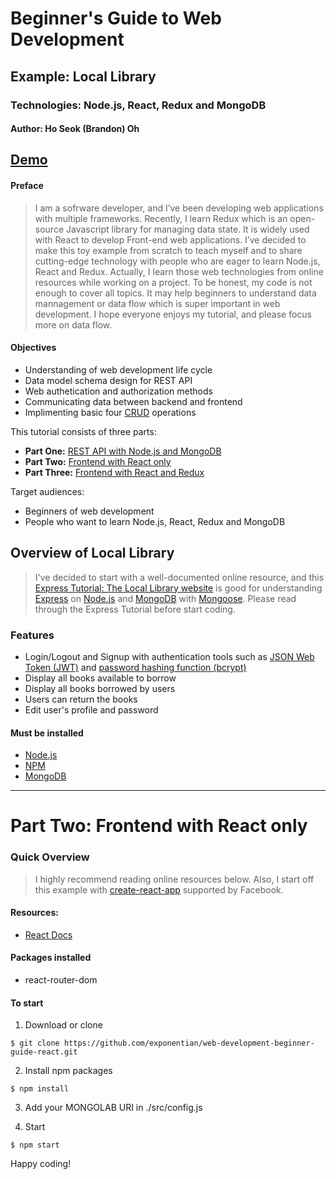 # Beginner's Guide to Web Development
## Example: Local Library
### Technologies: Node.js, React, Redux and MongoDB
#### Author: Ho Seok (Brandon) Oh


## [Demo](https://local-library-redux-hoseokoh.herokuapp.com/)

#### Preface
> I am a sofrware developer, and I’ve been developing web applications with multiple frameworks. Recently, I learn Redux which is an open-source Javascript library for managing data state. It is widely used with React to develop Front-end web applications. I’ve decided to make this toy example from scratch to teach myself and to share cutting-edge technology with people who are eager to learn Node.js, React and Redux. Actually, I learn those web technologies from online resources while working on a project. To be honest, my code is not enough to cover all topics. It may help beginners to understand data mannagement or data flow which is super important in web development. I hope everyone enjoys my tutorial, and please focus more on data flow.


#### Objectives
- Understanding of web development life cycle
- Data model schema design for REST API
- Web authetication and authorization methods
- Communicating data between backend and frontend
- Implimenting basic four [CRUD](https://en.wikipedia.org/wiki/Create,_read,_update_and_delete) operations


This tutorial consists of three parts: 
- **Part One:** [REST API with Node.js and MongoDB](https://github.com/exponentian/web-development-beginner-guide-rest-api)
- **Part Two:** [Frontend with React only](https://github.com/exponentian/web-development-beginner-guide-react)
- **Part Three:** [Frontend with React and Redux](https://github.com/exponentian/web-development-beginner-guide-react-redux)


Target audiences:
- Beginners of web development
- People who want to learn Node.js, React, Redux and MongoDB


## Overview of Local Library

> I've decided to start with a well-documented online resource, and this [Express Tutorial: The Local Library website](https://developer.mozilla.org/en-US/docs/Learn/Server-side/Express_Nodejs/Tutorial_local_library_website) is good for understanding [Express](https://expressjs.com/en/guide/routing.html) on [Node.js](https://nodejs.org/dist/latest-v8.x/docs/api/) and [MongoDB](https://docs.mongodb.com/?_ga=2.252321673.1833710047.1534972335-396144116.1534972335) with [Mongoose](https://mongoosejs.com/docs/index.html). Please read through the Express Tutorial before start coding.


### Features
- Login/Logout and Signup with authentication tools such as [JSON Web Token (JWT)](https://github.com/auth0/node-jsonwebtoken#readme)  and [password hashing function (bcrypt)](https://github.com/kelektiv/node.bcrypt.js#readme)
- Display all books available to borrow
- Display all books borrowed by users
- Users can return the books
- Edit user's profile and password


#### Must be installed
- [Node.js](https://nodejs.org/en/download/)
- [NPM](https://docs.npmjs.com/cli/install)
- [MongoDB](https://docs.mongodb.com/manual/installation/)


---


# **Part Two:** Frontend with React only

### Quick Overview

> I highly recommend reading online resources below. Also, I start off this example with [create-react-app](https://github.com/facebook/create-react-app) supported by Facebook.


#### Resources:
- [React Docs](https://reactjs.org/docs/create-a-new-react-app.html)


#### Packages installed
- react-router-dom


#### To start

1. Download or clone

```
$ git clone https://github.com/exponentian/web-development-beginner-guide-react.git
```

2. Install npm packages

```
$ npm install
```

3. Add your MONGOLAB URI in ./src/config.js

4. Start

```
$ npm start
```


Happy coding!